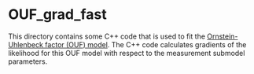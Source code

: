# OUF_grad_fast

This directory contains some C++ code that is used to fit the [Ornstein-Uhlenbeck factor (OUF) model](https://github.com/madelineabbott/OUF).  The C++ code calculates gradients of the likelihood for this OUF model with respect to the measurement submodel parameters.
